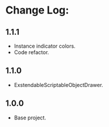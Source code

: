# Change Log:
## 1.1.1
- Instance indicator colors.
- Code refactor.
## 1.1.0
- ExstendableScriptableObjectDrawer.
## 1.0.0
- Base project.
